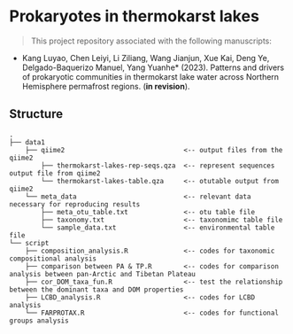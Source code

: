 # Prokaryotes in thermokarst lakes

> This project repository associated with the following manuscripts:

* Kang Luyao, Chen Leiyi, Li Ziliang, Wang Jianjun, Xue Kai, Deng Ye, Delgado-Baquerizo Manuel, Yang Yuanhe* (2023). Patterns and drivers of prokaryotic communities in thermokarst lake water across Northern Hemisphere permafrost regions. (**in revision**). 

## Structure

```
.
├── data1
    ├── qiime2                              <-- output files from the qiime2
        ├── thermokarst-lakes-rep-seqs.qza  <-- represent sequences output file from qiime2
        └── thermokarst-lakes-table.qza     <-- otutable output from qiime2
    └── meta_data                           <-- relevant data necessary for reproducing results
        ├── meta_otu_table.txt              <-- otu table file
        ├── taxonomy.txt                    <-- taxonomimc table file
        └── sample_data.txt                 <-- environmental table file
└── script
    ├── composition_analysis.R              <-- codes for taxonomic compositional analysis
    ├── comparison between PA & TP.R        <-- codes for comparison analysis between pan-Arctic and Tibetan Plateau
    ├── cor_DOM_taxa_fun.R                  <-- test the relationship between the dominant taxa and DOM properties
    ├── LCBD_analysis.R                     <-- codes for LCBD analysis
    └── FARPROTAX.R                         <-- codes for functional groups analysis

```
